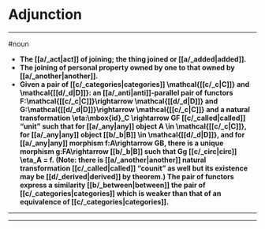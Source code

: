 # Adjunction
---
#noun
- **The [[a/_act|act]] of joining; the thing joined or [[a/_added|added]].**
- **The joining of personal property owned by one to that owned by [[a/_another|another]].**
- **Given a pair of [[c/_categories|categories]] \mathcal{[[c/_c|C]]} and \mathcal{[[d/_d|D]]}: an [[a/_anti|anti]]-parallel pair of functors F:\mathcal{[[c/_c|C]]}\rightarrow \mathcal{[[d/_d|D]]} and G:\mathcal{[[d/_d|D]]}\rightarrow \mathcal{[[c/_c|C]]} and a natural transformation \eta:\mbox{id}_C \rightarrow GF [[c/_called|called]] “unit” such that for [[a/_any|any]] object A \in \mathcal{[[c/_c|C]]}, for [[a/_any|any]] object [[b/_b|B]] \in \mathcal{[[d/_d|D]]}, and for [[a/_any|any]] morphism f:A\rightarrow GB, there is a unique morphism g:FA\rightarrow [[b/_b|B]] such that Gg \[[c/_circ|circ]] \eta_A = f. (Note: there is [[a/_another|another]] natural transformation [[c/_called|called]] “counit” as well but its existence may be [[d/_derived|derived]] by theorem.) The pair of functors express a similarity [[b/_between|between]] the pair of [[c/_categories|categories]] which is weaker than that of an equivalence of [[c/_categories|categories]].**
---
---
